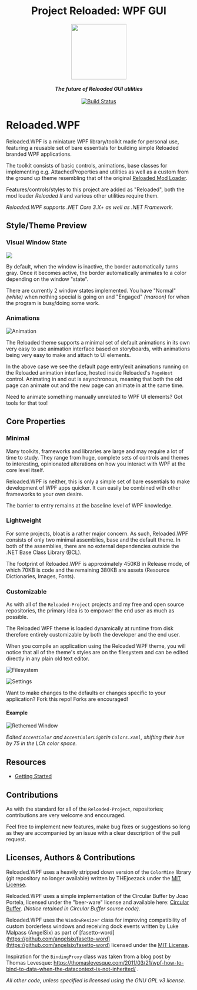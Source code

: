 

<div align="center">
	<h1>Project Reloaded: WPF GUI</h1>
	<img src="https://i.imgur.com/BjPn7rU.png" width="150" align="center" />
	<br/> <br/>
	<strong><i>The future of Reloaded GUI utilities</i></strong>
	<br/> <br/>
	<!-- Build Status -->
	<a href="https://ci.appveyor.com/project/sewer56lol/reloaded-wpf">
		<img src="https://ci.appveyor.com/api/projects/status/26icfl39yoa0alvi?svg=true" alt="Build Status" />
	</a>
</div>

# Reloaded.WPF

Reloaded.WPF is a miniature WPF library/toolkit made for personal use, featuring a reusable set of bare essentials for building simple Reloaded branded WPF applications.

The toolkit consists of basic controls, animations, base classes for implementing e.g. AttachedProperties and utilities as well as a custom from the ground up theme resembling that of the original [Reloaded Mod Loader](https://github.com/Sewer56/Reloaded-Mod-Loader).

Features/controls/styles to this project are added as "Reloaded", both the mod loader *Reloaded II* and various other utilities require them.

*Reloaded.WPF supports .NET Core 3.X+ as well as .NET Framework.*

## Style/Theme Preview

### Visual Window State
![](https://i.imgur.com/Pvo8BPt.gif)

By default, when the window is inactive, the border automatically turns gray. Once it becomes active, the border automatically animates to a color depending on the window "state".

There are currently 2 window states implemented. You have "Normal" *(white)* when nothing special is going on and "Engaged" *(maroon)* for when the program is busy/doing some work.

### Animations
 
![Animation](https://i.imgur.com/NBbniBo.gif)

The Reloaded theme supports a minimal set of default animations in its own very easy to use animation interface based on storyboards, with animations being very easy to make and attach to UI elements. 

In the above case we see the default page entry/exit animations running on the Reloaded animation interface, hosted inside Reloaded's `PageHost` control. Animating in and out is asynchronous, meaning that both the old page can animate out and the new page can animate in at the same time.

Need to animate something manually unrelated to WPF UI elements? Got tools for that too!

## Core Properties

### Minimal

Many toolkits, frameworks and libraries are large and may require a lot of time to study. They range from huge, complete sets of controls and themes to interesting, opinionated alterations on how you interact with WPF at the core level itself.

Reloaded.WPF is neither, this is only a simple set of bare essentials to make development of WPF apps quicker. It can easily be combined with other frameworks to your own desire.

The barrier to entry remains at the baseline level of WPF knowledge.

### Lightweight

For some projects, bloat is a rather major concern. As such, Reloaded.WPF consists of only two minimal assemblies, base and the default theme. In both of the assemblies, there are no external dependencies outside the .NET Base Class Library (BCL).

The footprint of Reloaded.WPF is approximately 450KB in Release mode, of which 70KB is code and the remaining 380KB are assets (Resource Dictionaries, Images, Fonts).

### Customizable

As with all of the `Reloaded-Project` projects and my free and open source repositories, the primary idea is to empower the end user as much as possible.

The Reloaded WPF theme is loaded dynamically at runtime from disk therefore entirely customizable by both the developer and the end user.

When you compile an application using the Reloaded WPF theme, you will notice that all of the theme's styles are on the filesystem and can be edited directly in any plain old text editor.

![Filesystem](https://i.imgur.com/DbBQj2u.png)

![Settings](https://i.imgur.com/xSMvkTu.png)

Want to make changes to the defaults or changes specific to your application?
Fork this repo! Forks are encouraged!

#### Example
![Rethemed Window](https://i.imgur.com/RzFkE8v.png)

*Edited `AccentColor` and `AccentColorLight`in `Colors.xaml`, shifting their hue by 75 in the LCh color space.* 

## Resources
- [Getting Started](Docs/Getting-Started.md)


## Contributions
As with the standard for all of the  `Reloaded-Project`, repositories; contributions are very welcome and encouraged.

Feel free to implement new features, make bug fixes or suggestions so long as they are accompanied by an issue with a clear description of the pull request.

## Licenses, Authors & Contributions

Reloaded.WPF uses a heavily stripped down version of the `ColorMine` library (git repository no longer available) written by THEjoezack under the [MIT License](https://opensource.org/licenses/MIT).

Reloaded.WPF uses a simple implementation of the Circular Buffer by Joao Portela, licensed under the "beer-ware" license and available here: [Circular Buffer](https://github.com/joaoportela/CircullarBuffer-CSharp). *(Notice retained in Circular Buffer source code).*

Reloaded.WPF uses the `WindowResizer` class for improving compatibility of custom borderless windows and receiving dock events written by Luke Malpass (AngelSix) as part of [fasetto-word](https://github.com/angelsix/fasetto-word](https://github.com/angelsix/fasetto-word) licensed under the [MIT License](https://opensource.org/licenses/MIT).

Inspiration for the `BindingProxy` class was taken from a blog post by Thomas Levesque: https://thomaslevesque.com/2011/03/21/wpf-how-to-bind-to-data-when-the-datacontext-is-not-inherited/ .

*All other code, unless specified is licensed using the GNU GPL v3 license.*
